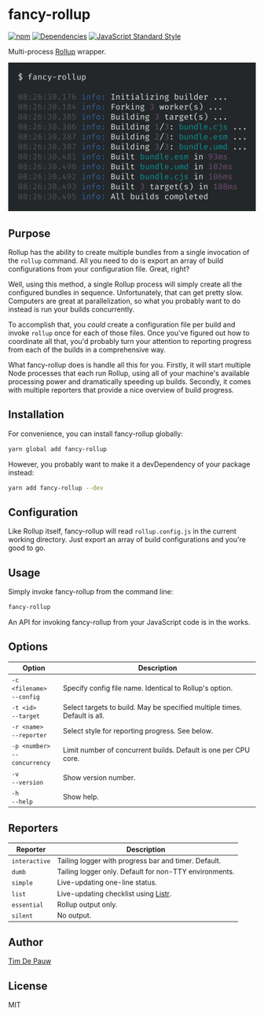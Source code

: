 # fancy-rollup

[![npm](https://img.shields.io/npm/v/fancy-rollup.svg)](https://www.npmjs.com/package/fancy-rollup) [![Dependencies](https://img.shields.io/david/timdp/fancy-rollup.svg)](https://david-dm.org/timdp/fancy-rollup) [![JavaScript Standard Style](https://img.shields.io/badge/code%20style-standard-brightgreen.svg)](https://standardjs.com/)

Multi-process [Rollup](https://rollupjs.org/) wrapper.

![Preview](preview.png)

## Purpose

Rollup has the ability to create multiple bundles from a single invocation of
the `rollup` command. All you need to do is export an array of build
configurations from your configuration file. Great, right?

Well, using this method, a single Rollup process will simply create all the
configured bundles in sequence. Unfortunately, that can get pretty slow.
Computers are great at parallelization, so what you probably want to do instead
is run your builds concurrently.

To accomplish that, you _could_ create a configuration file per build and invoke
`rollup` once for each of those files. Once you've figured out how to coordinate
all that, you'd probably turn your attention to reporting progress from each of
the builds in a comprehensive way.

What fancy-rollup does is handle all this for you. Firstly, it will start
multiple Node processes that each run Rollup, using all of your machine's
available processing power and dramatically speeding up builds. Secondly, it
comes with multiple reporters that provide a nice overview of build progress.

## Installation

For convenience, you can install fancy-rollup globally:

```bash
yarn global add fancy-rollup
```

However, you probably want to make it a devDependency of your package instead:

```bash
yarn add fancy-rollup --dev
```

## Configuration

Like Rollup itself, fancy-rollup will read `rollup.config.js` in the current
working directory. Just export an array of build configurations and you're good
to go.

## Usage

Simply invoke fancy-rollup from the command line:

```bash
fancy-rollup
```

An API for invoking fancy-rollup from your JavaScript code is in the works.

## Options

| Option | Description |
|--------|-------------|
| <nobr>`-c <filename>`<br>`--config`</nobr> | Specify config file name. Identical to Rollup's option. |
| <nobr>`-t <id>`<br>`--target`</nobr> | Select targets to build. May be specified multiple times. Default is all. |
| <nobr>`-r <name>`<br>`--reporter`</nobr> | Select style for reporting progress. See below. |
| <nobr>`-p <number>`<br>`--concurrency`</nobr> | Limit number of concurrent builds. Default is one per CPU core. |
| <nobr>`-v`<br>`--version`</nobr> | Show version number. |
| <nobr>`-h`<br>`--help`</nobr> | Show help. |

## Reporters

| Reporter | Description |
|----------|-------------|
| `interactive` | Tailing logger with progress bar and timer. Default. |
| `dumb` | Tailing logger only. Default for non-TTY environments. |
| `simple` | Live-updating one-line status. |
| `list` | Live-updating checklist using [Listr](https://www.npmjs.com/package/listr). |
| `essential` | Rollup output only. |
| `silent` | No output. |

## Author

[Tim De Pauw](https://tmdpw.eu/)

## License

MIT
